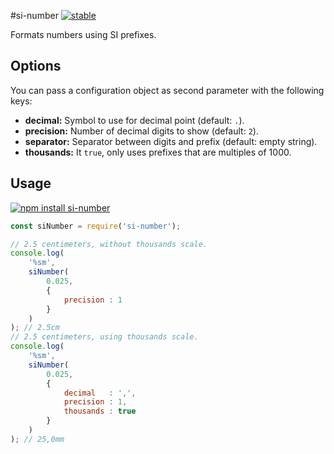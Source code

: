 #si-number [![stable](http://badges.github.io/stability-badges/dist/stable.svg)](http://github.com/badges/stability-badges)

Formats numbers using SI prefixes.

## Options

You can pass a configuration object as second parameter with the following keys:

* **decimal:** Symbol to use for decimal point (default: `.`).
* **precision:** Number of decimal digits to show (default: `2`).
* **separator:** Separator between digits and prefix (default: empty string).
* **thousands:** It `true`, only uses prefixes that are multiples of 1000.

## Usage

[![npm install si-number](https://nodei.co/npm/si-number.png?mini=true)](https://npmjs.org/package/si-number/)

```js
const siNumber = require('si-number');

// 2.5 centimeters, without thousands scale.
console.log(
    '%sm',
    siNumber(
        0.025,
        {
            precision : 1
        }
    )
); // 2.5cm
// 2.5 centimeters, using thousands scale.
console.log(
    '%sm',
    siNumber(
        0.025,
        {
            decimal   : ',',
            precision : 1,
            thousands : true
        }
    )
); // 25,0mm
```
